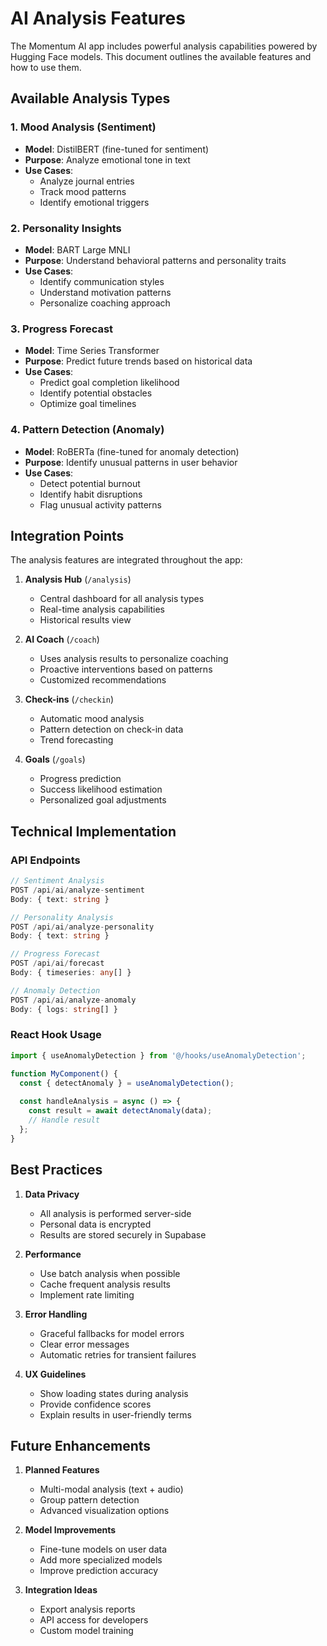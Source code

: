 # AI Analysis Features

The Momentum AI app includes powerful analysis capabilities powered by Hugging Face models. This document outlines the available features and how to use them.

## Available Analysis Types

### 1. Mood Analysis (Sentiment)
- **Model**: DistilBERT (fine-tuned for sentiment)
- **Purpose**: Analyze emotional tone in text
- **Use Cases**: 
  - Analyze journal entries
  - Track mood patterns
  - Identify emotional triggers

### 2. Personality Insights
- **Model**: BART Large MNLI
- **Purpose**: Understand behavioral patterns and personality traits
- **Use Cases**:
  - Identify communication styles
  - Understand motivation patterns
  - Personalize coaching approach

### 3. Progress Forecast
- **Model**: Time Series Transformer
- **Purpose**: Predict future trends based on historical data
- **Use Cases**:
  - Predict goal completion likelihood
  - Identify potential obstacles
  - Optimize goal timelines

### 4. Pattern Detection (Anomaly)
- **Model**: RoBERTa (fine-tuned for anomaly detection)
- **Purpose**: Identify unusual patterns in user behavior
- **Use Cases**:
  - Detect potential burnout
  - Identify habit disruptions
  - Flag unusual activity patterns

## Integration Points

The analysis features are integrated throughout the app:

1. **Analysis Hub** (`/analysis`)
   - Central dashboard for all analysis types
   - Real-time analysis capabilities
   - Historical results view

2. **AI Coach** (`/coach`)
   - Uses analysis results to personalize coaching
   - Proactive interventions based on patterns
   - Customized recommendations

3. **Check-ins** (`/checkin`)
   - Automatic mood analysis
   - Pattern detection on check-in data
   - Trend forecasting

4. **Goals** (`/goals`)
   - Progress prediction
   - Success likelihood estimation
   - Personalized goal adjustments

## Technical Implementation

### API Endpoints

```typescript
// Sentiment Analysis
POST /api/ai/analyze-sentiment
Body: { text: string }

// Personality Analysis
POST /api/ai/analyze-personality
Body: { text: string }

// Progress Forecast
POST /api/ai/forecast
Body: { timeseries: any[] }

// Anomaly Detection
POST /api/ai/analyze-anomaly
Body: { logs: string[] }
```

### React Hook Usage

```typescript
import { useAnomalyDetection } from '@/hooks/useAnomalyDetection';

function MyComponent() {
  const { detectAnomaly } = useAnomalyDetection();
  
  const handleAnalysis = async () => {
    const result = await detectAnomaly(data);
    // Handle result
  };
}
```

## Best Practices

1. **Data Privacy**
   - All analysis is performed server-side
   - Personal data is encrypted
   - Results are stored securely in Supabase

2. **Performance**
   - Use batch analysis when possible
   - Cache frequent analysis results
   - Implement rate limiting

3. **Error Handling**
   - Graceful fallbacks for model errors
   - Clear error messages
   - Automatic retries for transient failures

4. **UX Guidelines**
   - Show loading states during analysis
   - Provide confidence scores
   - Explain results in user-friendly terms

## Future Enhancements

1. **Planned Features**
   - Multi-modal analysis (text + audio)
   - Group pattern detection
   - Advanced visualization options

2. **Model Improvements**
   - Fine-tune models on user data
   - Add more specialized models
   - Improve prediction accuracy

3. **Integration Ideas**
   - Export analysis reports
   - API access for developers
   - Custom model training 